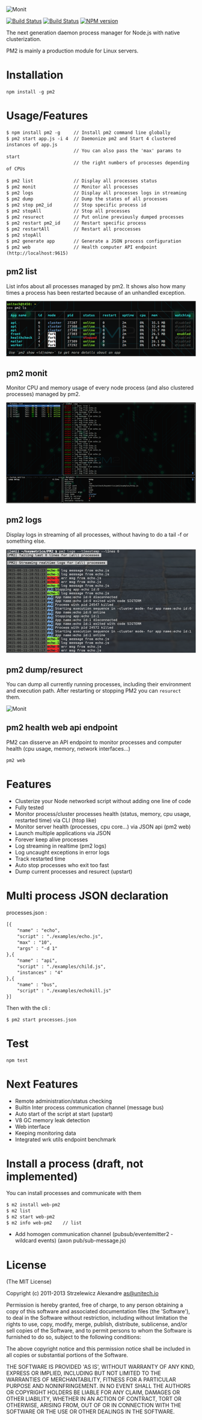 ![Monit](https://github.com/unitech/pm2/raw/master/pres/pm2.png)

[![Build Status](https://travis-ci.org/Unitech/pm2.png)](https://travis-ci.org/Unitech/pm2)
[![Build Status](https://david-dm.org/Unitech/pm2.png)](https://david-dm.org/Unitech/pm2)
[![NPM version](https://badge.fury.io/js/pm2.png)](http://badge.fury.io/js/pm2)

The next generation daemon process manager for Node.js with native clusterization.

PM2 is mainly a production module for Linux servers.

# Installation

```
npm install -g pm2
```

# Usage/Features

```
$ npm install pm2 -g     // Install pm2 command line globally
$ pm2 start app.js -i 4  // Daemonize pm2 and Start 4 clustered instances of app.js
                         // You can also pass the 'max' params to start 
                         // the right numbers of processes depending of CPUs

$ pm2 list               // Display all processes status
$ pm2 monit              // Monitor all processes
$ pm2 logs               // Display all processes logs in streaming
$ pm2 dump               // Dump the states of all processes
$ pm2 stop pm2_id        // Stop specific process id
$ pm2 stopAll            // Stop all processes
$ pm2 resurect           // Put online previously dumped processes
$ pm2 restart pm2_id     // Restart specific process
$ pm2 restartAll         // Restart all proccesses
$ pm2 stopAll
$ pm2 generate app       // Generate a JSON process configuration
$ pm2 web                // Health computer API endpoint (http://localhost:9615)
```

## pm2 list

List infos about all processes managed by pm2. It shows also how many times a process has been restarted because of an unhandled exception.

![Monit](https://github.com/unitech/pm2/raw/master/pres/pm2-list.png)

## pm2 monit

Monitor CPU and memory usage of every node process (and also clustered processes) managed by pm2.

![Monit](https://github.com/unitech/pm2/raw/master/pres/pm2-monit.png)

## pm2 logs

Display logs in streaming of all processes, without having to do a tail -f or something else.

![Monit](https://github.com/unitech/pm2/raw/master/pres/pm2-logs.png)

## pm2 dump/resurect

You can dump all currently running processes, including their environment and execution path.
After restarting or stopping PM2 you can `resurect` them. 

![Monit](https://github.com/unitech/pm2/raw/master/pres/pm2-resurect.png)

## pm2 health web api endpoint

PM2 can disserve an API endpoint to monitor processes and computer health (cpu usage, memory, network interfaces...)

```
pm2 web
```


# Features

- Clusterize your Node networked script without adding one line of code
- Fully tested
- Monitor process/cluster processes health (status, memory, cpu usage, restarted time) via CLI (htop like)
- Monitor server health (processes, cpu core...) via JSON api (pm2 web)
- Launch multiple applications via JSON
- Forever keep alive processes
- Log streaming in realtime (pm2 logs)
- Log uncaught exceptions in error logs
- Track restarted time
- Auto stop processes who exit too fast
- Dump current processes and resurect (upstart)

# Multi process JSON declaration

processes.json : 

```
[{
    "name" : "echo",
    "script" : "./examples/echo.js",
    "max" : "10",
    "args" : "-d 1"
},{
    "name" : "api",
    "script" : "./examples/child.js",
    "instances" : "4"
},{
    "name" : "bus",
    "script" : "./examples/echokill.js"
}]
```

Then with the cli :
```
$ pm2 start processes.json
```

# Test

```
npm test
```

# Next Features

- Remote administration/status checking
- Builtin Inter process communication channel (message bus)
- Auto start of the script at start (upstart)
- V8 GC memory leak detection
- Web interface
- Keeping monitoring data
- Integrated wrk utils endpoint benchmark

# Install a process (draft, not implemented)

You can install processes and communicate with them
```
$ m2 install web-pm2
$ m2 list
$ m2 start web-pm2
$ m2 info web-pm2    // list 
```

- Add homogen communication channel (pubsub/eventemitter2 - wildcard events) (axon pub/sub-message.js)

# License

(The MIT License)

Copyright (c) 2011-2013 Strzelewicz Alexandre <as@unitech.io>

Permission is hereby granted, free of charge, to any person obtaining
a copy of this software and associated documentation files (the
'Software'), to deal in the Software without restriction, including
without limitation the rights to use, copy, modify, merge, publish,
distribute, sublicense, and/or sell copies of the Software, and to
permit persons to whom the Software is furnished to do so, subject to
the following conditions:

The above copyright notice and this permission notice shall be
included in all copies or substantial portions of the Software.

THE SOFTWARE IS PROVIDED 'AS IS', WITHOUT WARRANTY OF ANY KIND,
EXPRESS OR IMPLIED, INCLUDING BUT NOT LIMITED TO THE WARRANTIES OF
MERCHANTABILITY, FITNESS FOR A PARTICULAR PURPOSE AND NONINFRINGEMENT.
IN NO EVENT SHALL THE AUTHORS OR COPYRIGHT HOLDERS BE LIABLE FOR ANY
CLAIM, DAMAGES OR OTHER LIABILITY, WHETHER IN AN ACTION OF CONTRACT,
TORT OR OTHERWISE, ARISING FROM, OUT OF OR IN CONNECTION WITH THE
SOFTWARE OR THE USE OR OTHER DEALINGS IN THE SOFTWARE.
